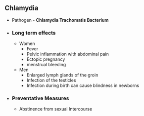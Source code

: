 ## Chlamydia
- Pathogen - **Chlamydia Trachomatis Bacterium**
- ### Long term effects
	- Women
		- Fever
		- Pelvic inflammation with abdominal pain
		- Ectopic pregnancy
		- menstrual bleeding
	- Men
		- Enlarged lymph glands of the groin
		- Infection of the testicles
		- Infection during birth can cause blindness in newborns
- ### Preventative Measures
	- Abstinence from sexual Intercourse